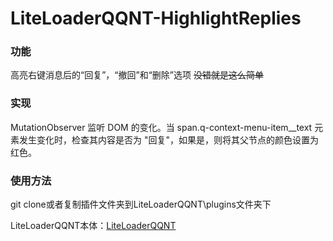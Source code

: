 # LiteLoaderQQNT-HighlightReplies

### 功能
高亮右键消息后的“回复”，“撤回”和“删除”选项
<del>没错就是这么简单</del>

### 实现
MutationObserver 监听 DOM 的变化。当 span.q-context-menu-item__text 元素发生变化时，检查其内容是否为 "回复"，如果是，则将其父节点的颜色设置为红色。

### 使用方法
git clone或者复制插件文件夹到LiteLoaderQQNT\plugins文件夹下


LiteLoaderQQNT本体：[LiteLoaderQQNT](https://github.com/mo-jinran/LiteLoaderQQNT)
